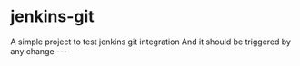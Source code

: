 # jenkins-git
A simple project to test jenkins git integration
And it should be triggered by any change ---
